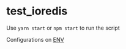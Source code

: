 # test_ioredis

Use `yarn start` or `npm start` to run the script

Configurations on [ENV](./.env.example)